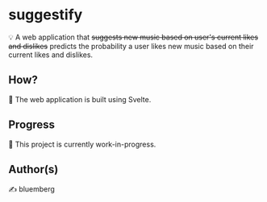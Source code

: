 # suggestify
💡 A web application that ~~suggests new music based on user's current likes and dislikes~~ predicts the probability a user likes new music based on their current likes and dislikes.

## How?
📌 The web application is built using Svelte.

## Progress
🚧 This project is currently work-in-progress.

## Author(s)
✍️ bluemberg
